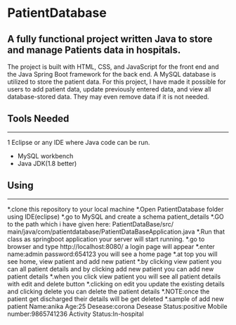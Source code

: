 # PatientDatabase
A fully functional project written Java to store and manage Patients data in hospitals.
---
The project is built with HTML, CSS, and JavaScript for the front end and the Java Spring Boot framework for the back end. A MySQL database is utilized to store the patient data. For this project, I have made it possible for users to add patient data, update previously entered data, and view all database-stored data. They may even remove data if it is not needed.

## Tools Needed
---
1 Eclipse or any IDE where Java code can be run.
* MySQL workbench
* Java JDK(1.8 better)

## Using
---
*.clone this repository to your local machine
*.Open PatientDatabase folder using IDE(eclipse)
*.go to MySQL and create a schema patient_details
*.GO to the path which i have given here: PatientDataBase/src/  main/java/com/patientdatabase/PatientDataBaseApplication.java
*.Run that class as springboot application your server will start running.
*.go to browser and type http://localhost:8080/  a login page   will appear
*.enter name:admin password:654123 you will see a home page
*.at top you will see home, view patient and add new patient
*.by clicking view patient you can all patient details and by clicking add new patient you can add new patient details
*.when you click view patient you will see all patient details with edit and delete button
*.clicking on edit you update the existing details and clicking delete you can delete the patient details
*.NOTE:once the patient get discharged their details will be get deleted
*.sample of add new patient
  Name:anika
  Age:25
  Desease:corona
  Desease Status:positive
  Mobile number:9865741236
  Activity Status:In-hospital
